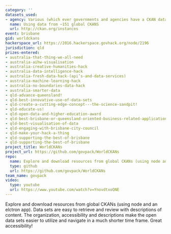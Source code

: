 ```yaml
---
category: ''
datasets_used:
- agency: Various (which ever governments and agencies have a CKAN data portal)
  name: Using data from ~151 global CKANS
  url: http://ckan.org/instances
event: brisbane
gid: worldckans
hackerspace_url: https://2016.hackerspace.govhack.org/node/2196
jurisdiction: qld
prizes-entered:
- australia-that-thing-we-all-need
- australia-aihw-visualisation
- australia-creative-humanities-hack
- australia-data-intelligence-hack
- australia-fresh-data-hack-(api’s-and-data-services)
- australia-machine-learning-hack
- australia-no-boundaries-data-hack
- australia-smarter-data
- qld-advance-queensland!
- qld-best-innovative-use-of-data-sets
- qld-create-a-cutting-edge-concept---the-science-sandpit!
- qld-educate-us!
- qld-open-data-and-higher-education-award
- qld-best-brisbane-or-queensland-oriented-business-related-application
- qld-best-visualisation-of-data
- qld-engaging-with-brisbane-city-council
- qld-make-your-hack-a-thing
- qld-supporting-the-best-of-brisbane
- qld-supporting-the-best-of-brisbane
project_title: WorldCKANs
project_url: https://github.com/govpack/WorldCKANs
repo:
  name: Explore and download resources from global CKANs (using node and an elctron app)
  type: github
  url: https://github.com/govpack/WorldCKANs
team_name: govpack
video:
  type: youtube
  url: https://www.youtube.com/watch?v=YnovdtxoQNE
---
```


Explore and download resources from global CKANs (using node and an elctron app). Data sets are easy to retrieve and review with descriptions of content. The organization, accessibility and descriptions make the open data sets easier to utilize and navigate in a much shorter time frame. Great accessibility!